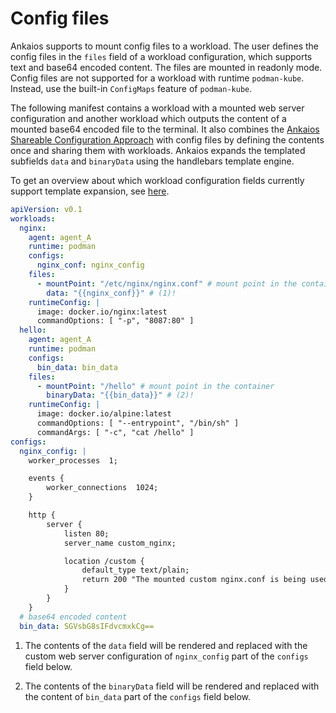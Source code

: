 # Config files

Ankaios supports to mount config files to a workload. The user defines the config files in the `files` field of a workload configuration, which supports text and base64 encoded content. The files are mounted in readonly mode. Config files are not supported for a workload with runtime `podman-kube`. Instead, use the built-in `ConfigMaps` feature of `podman-kube`.

The following manifest contains a workload with a mounted web server configuration and another workload which outputs the content of a mounted base64 encoded file to the terminal. It also combines the [Ankaios Shareable Configuration Approach](config-rendering.md) with config files by defining the contents once and sharing them with workloads. Ankaios expands the templated subfields `data` and `binaryData` using the handlebars template engine.

To get an overview about which workload configuration fields currently support template expansion, see [here](config-rendering.md).

```yaml linenums="1" hl_lines="8-10 19-21"
apiVersion: v0.1
workloads:
  nginx:
    agent: agent_A
    runtime: podman
    configs:
      nginx_conf: nginx_config
    files:
      - mountPoint: "/etc/nginx/nginx.conf" # mount point in the container
        data: "{{nginx_conf}}" # (1)!
    runtimeConfig: |
      image: docker.io/nginx:latest
      commandOptions: [ "-p", "8087:80" ]
  hello:
    agent: agent_A
    runtime: podman
    configs:
      bin_data: bin_data
    files:
      - mountPoint: "/hello" # mount point in the container
        binaryData: "{{bin_data}}" # (2)!
    runtimeConfig: |
      image: docker.io/alpine:latest
      commandOptions: [ "--entrypoint", "/bin/sh" ]
      commandArgs: [ "-c", "cat /hello" ]
configs:
  nginx_config: |
    worker_processes  1;

    events {
        worker_connections  1024;
    }

    http {
        server {
            listen 80;
            server_name custom_nginx;

            location /custom {
                default_type text/plain;
                return 200 "The mounted custom nginx.conf is being used!\n";
            }
        }
    }
  # base64 encoded content
  bin_data: SGVsbG8sIFdvcmxkCg==
```

1. The contents of the `data` field will be rendered and replaced with the custom web server configuration of `nginx_config` part of the `configs` field below.

2. The contents of the `binaryData` field will be rendered and replaced with the content of `bin_data` part of the `configs` field below.
